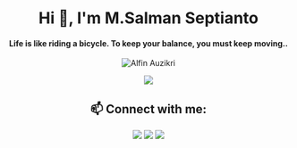 <h1 align="center">Hi 👋, I'm M.Salman Septianto</h1>
<h4 align="center">Life is like riding a bicycle. To keep your balance, you must keep moving..</h4>
<p align="center"><img alt="Alfin Auzikri" unselectable="on" src="https://komarev.com/ghpvc/?username=alfinauzikri&label=Profile%20views&color=0e75b6&style=flat"/></p>
<p align="center">
<!-- <img width="500" src="https://raw.githubusercontent.com/alfinauzikri/alfinauzikri/main/assets/cover.gif"/><br> -->
<img unselectable="on" src="http://github-readme-streak-stats.herokuapp.com?user=alfinauzikri&theme=holi-theme&hide_border=true&date_format=M%20j%5B%2C%20Y%5D&background=0D1117"/><br>
<!-- <img src="https://github-readme-stats.vercel.app/api?username=alfinauzikri&show_icons=true&locale=en&include_all_commits=true&hide=contribs&count_private=true"/><br> -->
<!-- <img src="https://github-readme-stats.vercel.app/api/top-langs?username=alfinauzikri&show_icons=true&locale=en&layout=compact&include_all_commits=true&count_private=true"/> -->
</p>
<h2 align="center">📫 Connect with me:</h2>
<p align="center">
<a href="https://www.linkedin.com/in/m-salman-septianto-684899224/"><img src="https://img.shields.io/badge/-alfinauzikri-blue?style=flat-square&logo=Linkedin&logoColor=white&link=https://www.linkedin.com/in/m-salman-septianto-684899224/"/></a>
<a href="https://instagram.com/salmanseptianto32"><img src="https://img.shields.io/badge/-@alfauzikri-f56040?style=flat-square&logo=instagram&logoColor=white&link=https://instagram.com/salmanseptianto32"/></a>
<a href="mailto:salmanseptianto0@gmail.com"><img src="https://img.shields.io/badge/-salmanseptianto0@gmail.com-db4437?style=flat-square&logo=Gmail&logoColor=white&link=mailto:salmanseptianto0@gmail.com"/></a>
</p>
